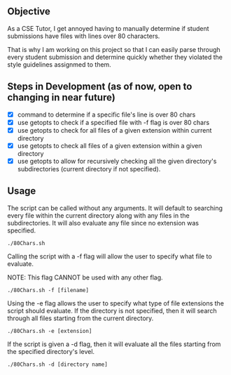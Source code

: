 ## Objective

As a CSE Tutor, I get annoyed having to manually determine if student submissions have files with lines over 80 characters.

That is why I am working on this project so that I can easily parse through every student submission and determine quickly whether they violated the style guidelines assignmed to them.

## Steps in Development (as of now, open to changing in near future)

* [x] command to determine if a specific file's line is over 80 chars
* [x] use getopts to check if a specified file with -f flag is over 80 chars
* [x] use getopts to check for all files of a given extension within current directory
* [x] use getopts to check all files of a given extension within a given directory
* [x] use getopts to allow for recursively checking all the given directory's subdirectories (current directory if not specified).

## Usage

The script can be called without any arguments. It will default to searching every file within the current directory along with any files in the subdirectories. It will also evaluate any file since no extension was specified.
```
./80Chars.sh
```

Calling the script with a -f flag will allow the user to specify what file to evaluate.

NOTE: This flag CANNOT be used with any other flag. 
```
./80Chars.sh -f [filename]
```

Using the -e flag allows the user to specify what type of file extensions the script should evaluate. If the directory is not specified, then it will search through all files starting from the current directory.
```
./80Chars.sh -e [extension]
```

If the script is given a -d flag, then it will evaluate all the files starting from the specified directory's level. 
```
./80Chars.sh -d [directory name]
```
